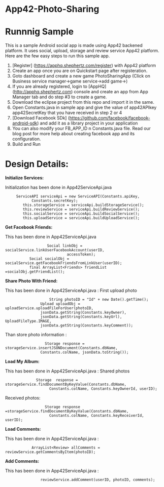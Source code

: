 App42-Photo-Sharing
===================

# Runnnig Sample

This is a sample Android social app is made using App42 backened platform. It uses social, upload, storage and review service App42 platform. Here are the few easy steps to run this sample app.

1. [Register] (https://apphq.shephertz.com/register) with App42 platform
2. Create an app once you are on Quickstart page after registeration.
3. Goto dashboard and create a new game PhotoSharingApp (Click on Business service manager->game service->add game->)
4. If you are already registered, login to [AppHQ] (http://apphq.shephertz.com) console and create an app from App Manager tab and do step #3 to create a game.
5. Download the eclipse project from this repo and import it in the same.
6. Open Constants.java in sample app and give the value of app42APIkey app42SecretKey that you have received in step 2 or 4
7. [Download Facebook SDk] (https://github.com/facebook/facebook-android-sdk) and add it as a library project in your application
8. You can also modify your FB_APP_ID n Constants.java file. Read our blog post for more help about creating facebook app and its configuration.
9. Build and Run 



# Design Details:

__Initialize Services:__

Initialization has been done in App42ServiceApi.java

```
     ServiceAPI serviceApi = new ServiceAPI(Constants.apiKey,
  			Constants.secretKey);
		this.storageService = serviceApi.buildStorageService();
		this.reviewService = serviceApi.buildReviewService();
		this.socialService = serviceApi.buildSocialService();
		this.uploadService = serviceApi.buildUploadService();
```

__Get Facebook Friends:__

This has been done in  App42ServiceApi.java

```
                   Social linkObj = socialService.linkUserFacebookAccount(userID,
							accessToken);
		   Social socialObj = socialService.getFacebookFriendsFromLinkUser(userID);
		   final ArrayList<Friends> friendList =socialObj.getFriendList();
```
__Share Photo With Friend:__

This has been done in  App42ServiceApi.java : First upload photo

```
                  	String photoID = "Id" + new Date().getTime();
	         	Upload uploadObj = uploadService.uploadFileForUser(photoID,
				jsonData.getString(Constants.keyOwner),
				jsonData.getString(Constants.keyUrl), UploadFileType.IMAGE,
				jsonData.getString(Constants.keyComment));
```
Than store photo information :

```
                  Storage response = storageService.insertJSONDocument(Constants.dbName,
				Constants.colName, jsonData.toString());
```

__Load My Album:__

This has been done in  App42ServiceApi.java : Shared photos

```
              Storage  response = storageService.findDocumentByKeyValue(Constants.dbName,
					Constants.colName, Constants.keyOwnerId, userID);
```
Received photos:

```
                  Storage response =storageService.findDocumentByKeyValue(Constants.dbName,
					Constants.colName, Constants.keyReceiverId, userID);
```

__Load Comments:__

This has been done in  App42ServiceApi.java :

```
            ArrayList<Review> allComments = reviewService.getCommentsByItem(photoID);
```

__Add Comments:__

This has been done in  App42ServiceApi.java :

```
            	reviewService.addComment(userID, photoID, comments);
```


